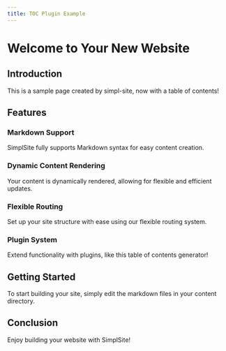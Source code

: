 ```yaml
---
title: TOC Plugin Example
---
```


# Welcome to Your New Website

## Introduction

This is a sample page created by simpl-site, now with a table of contents!

## Features

### Markdown Support

SimplSite fully supports Markdown syntax for easy content creation.

### Dynamic Content Rendering

Your content is dynamically rendered, allowing for flexible and efficient updates.

### Flexible Routing

Set up your site structure with ease using our flexible routing system.

### Plugin System

Extend functionality with plugins, like this table of contents generator!

## Getting Started

To start building your site, simply edit the markdown files in your content directory.

## Conclusion

Enjoy building your website with SimplSite!
